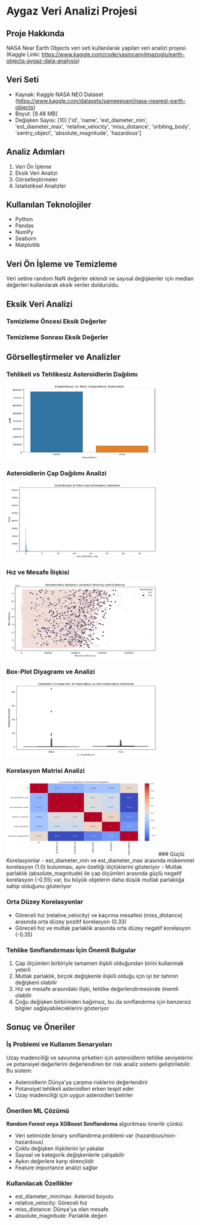 # Aygaz Veri Analizi Projesi

## Proje Hakkında
NASA Near Earth Objects veri seti kullanılarak yapılan veri analizi projesi.
(Kaggle Linki: https://www.kaggle.com/code/yasincanyilmazoglu/earth-objects-aygaz-data-analysis)

## Veri Seti
- Kaynak: Kaggle NASA NEO Dataset (https://www.kaggle.com/datasets/sameepvani/nasa-nearest-earth-objects)
- Boyut: [9.48 MB]
- Değişken Sayısı: [10]
  ['id', 'name', 'est_diameter_min', 'est_diameter_max', 'relative_velocity', 'miss_distance', 'orbiting_body', 'sentry_object', 'absolute_magnitude', 'hazardous']

## Analiz Adımları
1. Veri Ön İşleme
2. Eksik Veri Analizi
3. Görselleştirmeler
4. İstatistiksel Analizler

## Kullanılan Teknolojiler
- Python
- Pandas
- NumPy
- Seaborn
- Matplotlib

## Veri Ön İşleme ve Temizleme
Veri setine random NaN değerler eklendi ve sayısal değişkenler için median değerleri kullanılarak eksik veriler dolduruldu.

## Eksik Veri Analizi
### Temizleme Öncesi Eksik Değerler

### Temizleme Sonrası Eksik Değerler

## Görselleştirmeler ve Analizler

### Tehlikeli vs Tehlikesiz Asteroidlerin Dağılımı
<img src="img/hazardous_asteroids.png" width="400" height="200">

### Asteroidlerin Çap Dağılımı Analizi
<img src="img/asteroid_diameters.png" width="400" height="200">

### Hız ve Mesafe İlişkisi
<img src="img/distance-velocity.png" width="400" height="200">

### Box-Plot Diyagramı ve Analizi
<img src="img/box-plot.png" width="400" height="200">

### Korelasyon Matrisi Analizi
<img src="img/Correlation.png" width="400" height="200">
### Güçlü Korelasyonlar
- est_diameter_min ve est_diameter_max arasında mükemmel korelasyon (1.0) bulunması, aynı özelliği ölçtüklerini gösteriyor
- Mutlak parlaklık (absolute_magnitude) ile çap ölçümleri arasında güçlü negatif korelasyon (-0.55) var, bu büyük objelerin daha düşük mutlak parlaklığa sahip olduğunu gösteriyor

### Orta Düzey Korelasyonlar
- Göreceli hız (relative_velocity) ve kaçırma mesafesi (miss_distance) arasında orta düzey pozitif korelasyon (0.33)
- Göreceli hız ve mutlak parlaklık arasında orta düzey negatif korelasyon (-0.35)

### Tehlike Sınıflandırması İçin Önemli Bulgular
1. Çap ölçümleri birbiriyle tamamen ilişkili olduğundan birini kullanmak yeterli
2. Mutlak parlaklık, birçok değişkenle ilişkili olduğu için iyi bir tahmin değişkeni olabilir
3. Hız ve mesafe arasındaki ilişki, tehlike değerlendirmesinde önemli olabilir
4. Çoğu değişken birbirinden bağımsız, bu da sınıflandırma için benzersiz bilgiler sağlayabileceklerini gösteriyor

## Sonuç ve Öneriler

### İş Problemi ve Kullanım Senaryoları
Uzay madenciliği ve savunma şirketleri için asteroidlerin tehlike seviyelerini ve potansiyel değerlerini değerlendiren bir risk analiz sistemi geliştirilebilir. Bu sistem:
- Asteroidlerin Dünya'ya çarpma risklerini değerlendirir
- Potansiyel tehlikeli asteroidleri erken tespit eder
- Uzay madenciliği için uygun asteroidleri belirler

### Önerilen ML Çözümü
**Random Forest veya XGBoost Sınıflandırma** algoritması önerilir çünkü:
- Veri setimizde binary sınıflandırma problemi var (hazardous/non-hazardous)
- Çoklu değişken ilişkilerini iyi yakalar
- Sayısal ve kategorik değişkenlerle çalışabilir
- Aykırı değerlere karşı dirençlidir
- Feature importance analizi sağlar

### Kullanılacak Özellikler
- est_diameter_min/max: Asteroid boyutu
- relative_velocity: Göreceli hız
- miss_distance: Dünya'ya olan mesafe
- absolute_magnitude: Parlaklık değeri
